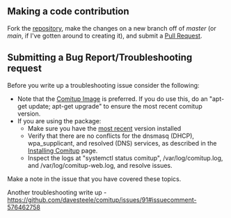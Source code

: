 
## Making a code contribution

Fork the [repository](https://github.com/davesteele/comitup), make the changes on a new branch off of _master_ (or _main_, if I've gotten around to creating it), and submit a [Pull Request](https://github.com/davesteele/comitup/pulls).

## Submitting a Bug Report/Troubleshooting request

Before you write up a troubleshooting issue consider the following:

* Note that the [Comitup Image](https://davesteele.github.io/comitup/) is preferred. If you do use this, do an "apt-get update; apt-get upgrade" to ensure the most recent comitup version.
* If you are using the package:
  * Make sure you have the [most recent](https://davesteele.github.io/comitup/archive.html) version installed
  * Verify that there are no conflicts for the dnsmasq (DHCP), wpa_supplicant, and resolved (DNS) services, as described in the [Installing Comitup](https://github.com/davesteele/comitup/wiki/Installing-Comitup) page.
  * Inspect the logs at "systemctl status comitup", /var/log/comitup.log, and /var/log/comitup-web.log, and resolve issues.

Make a note in the issue that you have covered these topics.

Another troubleshooting write up - https://github.com/davesteele/comitup/issues/91#issuecomment-576462758
